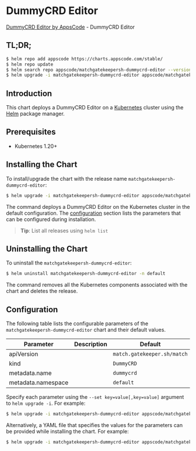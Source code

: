 # DummyCRD Editor

[DummyCRD Editor by AppsCode](https://appscode.com) - DummyCRD Editor

## TL;DR;

```bash
$ helm repo add appscode https://charts.appscode.com/stable/
$ helm repo update
$ helm search repo appscode/matchgatekeepersh-dummycrd-editor --version=v0.17.0
$ helm upgrade -i matchgatekeepersh-dummycrd-editor appscode/matchgatekeepersh-dummycrd-editor -n default --create-namespace --version=v0.17.0
```

## Introduction

This chart deploys a DummyCRD Editor on a [Kubernetes](http://kubernetes.io) cluster using the [Helm](https://helm.sh) package manager.

## Prerequisites

- Kubernetes 1.20+

## Installing the Chart

To install/upgrade the chart with the release name `matchgatekeepersh-dummycrd-editor`:

```bash
$ helm upgrade -i matchgatekeepersh-dummycrd-editor appscode/matchgatekeepersh-dummycrd-editor -n default --create-namespace --version=v0.17.0
```

The command deploys a DummyCRD Editor on the Kubernetes cluster in the default configuration. The [configuration](#configuration) section lists the parameters that can be configured during installation.

> **Tip**: List all releases using `helm list`

## Uninstalling the Chart

To uninstall the `matchgatekeepersh-dummycrd-editor`:

```bash
$ helm uninstall matchgatekeepersh-dummycrd-editor -n default
```

The command removes all the Kubernetes components associated with the chart and deletes the release.

## Configuration

The following table lists the configurable parameters of the `matchgatekeepersh-dummycrd-editor` chart and their default values.

|     Parameter      | Description |                Default                 |
|--------------------|-------------|----------------------------------------|
| apiVersion         |             | <code>match.gatekeeper.sh/match</code> |
| kind               |             | <code>DummyCRD</code>                  |
| metadata.name      |             | <code>dummycrd</code>                  |
| metadata.namespace |             | <code>default</code>                   |


Specify each parameter using the `--set key=value[,key=value]` argument to `helm upgrade -i`. For example:

```bash
$ helm upgrade -i matchgatekeepersh-dummycrd-editor appscode/matchgatekeepersh-dummycrd-editor -n default --create-namespace --version=v0.17.0 --set apiVersion=match.gatekeeper.sh/match
```

Alternatively, a YAML file that specifies the values for the parameters can be provided while
installing the chart. For example:

```bash
$ helm upgrade -i matchgatekeepersh-dummycrd-editor appscode/matchgatekeepersh-dummycrd-editor -n default --create-namespace --version=v0.17.0 --values values.yaml
```
